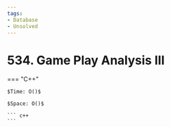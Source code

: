 ```yaml
---
tags:
- Database
- Unsolved
---
```



# 534. Game Play Analysis III

=== "C++"

    $Time: O()$

    $Space: O()$

    ``` c++
    ```